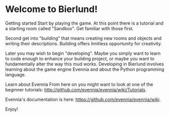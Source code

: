 # Welcome to Bierlund!

 Getting started
Start by playing the game.  At this point there is a tutorial and a starting
room called "Sandbox".  Get familiar with those first.

Second get into "building" that means creating new rooms and objects and
writing their descriptions. Building offers limitless opportunity for 
creativity.

Later you may wish to begin "developing".  Maybe you simply want to learn to 
code enough to enhance your building project, or maybe you want to
fundamentally alter the way this mud works. Developing in Bierlund involves 
learning about the game engine Evennia and about the Python programming
language.

 Learn about Evennia
From here on you might want to look at one of the beginner tutorials:
http://github.com/evennia/evennia/wiki/Tutorials.

Evennia's documentation is here:
https://github.com/evennia/evennia/wiki.

Enjoy!
